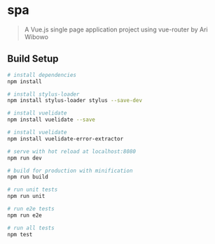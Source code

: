 # spa

> A Vue.js single page application project using vue-router by Ari Wibowo

## Build Setup

``` bash
# install dependencies
npm install

# install stylus-loader
npm install stylus-loader stylus --save-dev

# install vuelidate
npm install vuelidate --save

# install vuelidate
npm install vuelidate-error-extractor

# serve with hot reload at localhost:8080
npm run dev

# build for production with minification
npm run build

# run unit tests
npm run unit

# run e2e tests
npm run e2e

# run all tests
npm test
```
